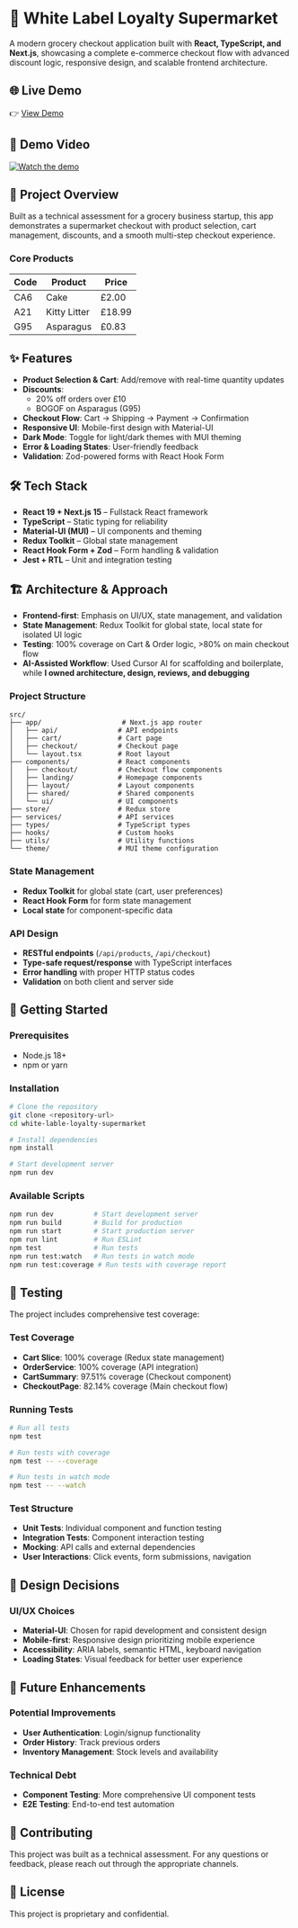 # 🛒 White Label Loyalty Supermarket

A modern grocery checkout application built with **React, TypeScript, and Next.js**, showcasing a complete e-commerce checkout flow with advanced discount logic, responsive design, and scalable frontend architecture.

## 🌐 Live Demo
👉 [View Demo](https://white-label-loyalty-supermarket.vercel.app/)

## 🎥 Demo Video
[![Watch the demo](https://img.shields.io/badge/▶%20Watch%20Demo-blue?style=for-the-badge)](https://streamable.com/ftlgcr)


## 🎯 Project Overview
Built as a technical assessment for a grocery business startup, this app demonstrates a supermarket checkout with product selection, cart management, discounts, and a smooth multi-step checkout experience.

### Core Products
| Code | Product       | Price  |
|------|---------------|--------|
| CA6  | Cake          | £2.00  |
| A21  | Kitty Litter  | £18.99 |
| G95  | Asparagus     | £0.83  |

## ✨ Features

- **Product Selection & Cart**: Add/remove with real-time quantity updates  
- **Discounts**:  
  - 20% off orders over £10  
  - BOGOF on Asparagus (G95)  
- **Checkout Flow**: Cart → Shipping → Payment → Confirmation  
- **Responsive UI**: Mobile-first design with Material-UI  
- **Dark Mode**: Toggle for light/dark themes with MUI theming  
- **Error & Loading States**: User-friendly feedback  
- **Validation**: Zod-powered forms with React Hook Form  

## 🛠️ Tech Stack

- **React 19 + Next.js 15** – Fullstack React framework  
- **TypeScript** – Static typing for reliability  
- **Material-UI (MUI)** – UI components and theming  
- **Redux Toolkit** – Global state management  
- **React Hook Form + Zod** – Form handling & validation  
- **Jest + RTL** – Unit and integration testing  

## 🏗️ Architecture & Approach

- **Frontend-first**: Emphasis on UI/UX, state management, and validation  
- **State Management**: Redux Toolkit for global state, local state for isolated UI logic  
- **Testing**: 100% coverage on Cart & Order logic, >80% on main checkout flow  
- **AI-Assisted Workflow**: Used Cursor AI for scaffolding and boilerplate, while **I owned architecture, design, reviews, and debugging**  

### Project Structure
```
src/
├── app/                    # Next.js app router
│   ├── api/               # API endpoints
│   ├── cart/              # Cart page
│   ├── checkout/          # Checkout page
│   └── layout.tsx         # Root layout
├── components/            # React components
│   ├── checkout/          # Checkout flow components
│   ├── landing/           # Homepage components
│   ├── layout/            # Layout components
│   ├── shared/            # Shared components
│   └── ui/                # UI components
├── store/                 # Redux store
├── services/              # API services
├── types/                 # TypeScript types
├── hooks/                 # Custom hooks
├── utils/                 # Utility functions
└── theme/                 # MUI theme configuration
```

### State Management
- **Redux Toolkit** for global state (cart, user preferences)
- **React Hook Form** for form state management
- **Local state** for component-specific data

### API Design
- **RESTful endpoints** (`/api/products`, `/api/checkout`)
- **Type-safe request/response** with TypeScript interfaces
- **Error handling** with proper HTTP status codes
- **Validation** on both client and server side

## 🚀 Getting Started

### Prerequisites
- Node.js 18+ 
- npm or yarn

### Installation
```bash
# Clone the repository
git clone <repository-url>
cd white-lable-loyalty-supermarket

# Install dependencies
npm install

# Start development server
npm run dev
```

### Available Scripts
```bash
npm run dev          # Start development server
npm run build        # Build for production
npm run start        # Start production server
npm run lint         # Run ESLint
npm test             # Run tests
npm run test:watch   # Run tests in watch mode
npm run test:coverage # Run tests with coverage report
```

## 🧪 Testing

The project includes comprehensive test coverage:

### Test Coverage
- **Cart Slice**: 100% coverage (Redux state management)
- **OrderService**: 100% coverage (API integration)
- **CartSummary**: 97.51% coverage (Checkout component)
- **CheckoutPage**: 82.14% coverage (Main checkout flow)

### Running Tests
```bash
# Run all tests
npm test

# Run tests with coverage
npm test -- --coverage

# Run tests in watch mode
npm test -- --watch
```

### Test Structure
- **Unit Tests**: Individual component and function testing
- **Integration Tests**: Component interaction testing
- **Mocking**: API calls and external dependencies
- **User Interactions**: Click events, form submissions, navigation

## 🎨 Design Decisions

### UI/UX Choices
- **Material-UI**: Chosen for rapid development and consistent design
- **Mobile-first**: Responsive design prioritizing mobile experience
- **Accessibility**: ARIA labels, semantic HTML, keyboard navigation
- **Loading States**: Visual feedback for better user experience

## 🚀 Future Enhancements

### Potential Improvements
- **User Authentication**: Login/signup functionality
- **Order History**: Track previous orders
- **Inventory Management**: Stock levels and availability

### Technical Debt
- **Component Testing**: More comprehensive UI component tests
- **E2E Testing**: End-to-end test automation

## 🤝 Contributing

This project was built as a technical assessment. For any questions or feedback, please reach out through the appropriate channels.

## 📄 License

This project is proprietary and confidential.
